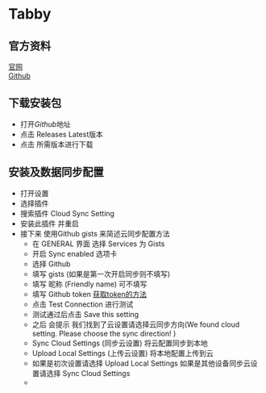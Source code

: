 # Tabby

## 官方资料
[官网](https://tabby.sh/)  
[Github](https://github.com/eugeny/tabby)

## 下载安装包

- 打开*Github*地址
- 点击 Releases Latest版本 
- 点击 所需版本进行下载

## 安装及数据同步配置

- 打开设置
- 选择插件
- 搜索插件 Cloud Sync Setting 
- 安装此插件 并重启
- 接下来 使用Github gists 来简述云同步配置方法
  - 在 GENERAL 界面 选择 Services 为 Gists
  - 开启 Sync enabled 选项卡
  - 选择 Github  
  - 填写 gists  (如果是第一次开启同步则不填写)
  - 填写 昵称 (Friendly name) 可不填写 
  - 填写 Github token [获取token的方法](Github-获取Token.md)
  - 点击 Test Connection 进行测试 
  - 测试通过后点击 Save this setting 
  - 之后 会提示 我们找到了云设置请选择云同步方向(We found cloud setting. Please choose the sync direction! )
  - Sync Cloud Settings (同步云设置) 将云配置同步到本地
  - Upload Local Settings (上传云设置) 将本地配置上传到云
  - 如果是初次设置请选择  Upload Local Settings 如果是其他设备同步云设置请选择 Sync Cloud Settings
  - 

